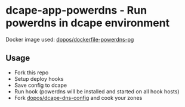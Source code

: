 # dcape-app-powerdns - Run powerdns in dcape environment

Docker image used: [dopos/dockerfile-powerdns-pg](https://github.com/dopos/dockerfile-powerdns-pg)

## Usage

* Fork this repo
* Setup deploy hooks
* Save config to dcape
* Run hook (powerdns will be installed and started on all hook hosts)
* Fork [dopos/dcape-dns-config](https://github/com/dopos/dcape-dns-config) and cook your zones

